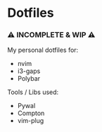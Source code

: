 # Dotfiles

### ⚠️ INCOMPLETE & WIP ⚠️

My personal dotfiles for:
- nvim
- i3-gaps
- Polybar

Tools / Libs used:
- Pywal
- Compton
- vim-plug
